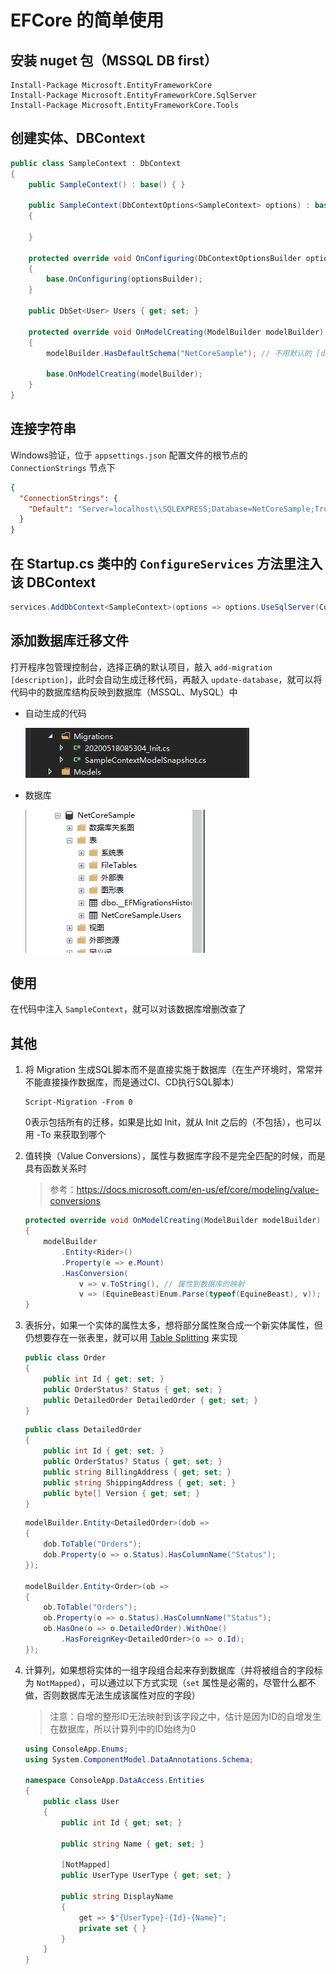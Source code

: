 # EFCore 的简单使用

## 安装 nuget 包（MSSQL DB first）

```shell
Install-Package Microsoft.EntityFrameworkCore
Install-Package Microsoft.EntityFrameworkCore.SqlServer
Install-Package Microsoft.EntityFrameworkCore.Tools
```

## 创建实体、DBContext

```csharp
public class SampleContext : DbContext
{
    public SampleContext() : base() { }

    public SampleContext(DbContextOptions<SampleContext> options) : base(options)
    {

    }

    protected override void OnConfiguring(DbContextOptionsBuilder optionsBuilder)
    {
        base.OnConfiguring(optionsBuilder);
    }

    public DbSet<User> Users { get; set; }

    protected override void OnModelCreating(ModelBuilder modelBuilder)
    {
        modelBuilder.HasDefaultSchema("NetCoreSample"); // 不用默认的 [dbo] Schema，而是自定义该值

        base.OnModelCreating(modelBuilder);
    }
}
```

## 连接字符串

Windows验证，位于 `appsettings.json` 配置文件的根节点的 `ConnectionStrings` 节点下

```json
{
  "ConnectionStrings": {
    "Default": "Server=localhost\\SQLEXPRESS;Database=NetCoreSample;Trusted_Connection=True;"
  }
}
```

## 在 Startup.cs 类中的 `ConfigureServices` 方法里注入该 DBContext

```csharp
services.AddDbContext<SampleContext>(options => options.UseSqlServer(Configuration.GetConnectionString("Default")));
```

## 添加数据库迁移文件

打开程序包管理控制台，选择正确的默认项目，敲入 `add-migration [description]`，此时会自动生成迁移代码，再敲入 `update-database`，就可以将代码中的数据库结构反映到数据库（MSSQL、MySQL）中

- 自动生成的代码

    ![migrations](./assets/images/ef-migration.png)

- 数据库

    ![ef-database](./assets/images/ef-database.png)

## 使用

在代码中注入 `SampleContext`，就可以对该数据库增删改查了

## 其他

1. 将 Migration 生成SQL脚本而不是直接实施于数据库（在生产环境时，常常并不能直接操作数据库，而是通过CI、CD执行SQL脚本）

    ```shell
    Script-Migration -From 0
    ```

    0表示包括所有的迁移，如果是比如 Init，就从 Init 之后的（不包括），也可以用 -To 来获取到哪个

2. 值转换（Value Conversions），属性与数据库字段不是完全匹配的时候，而是具有函数关系时

    > 参考：<https://docs.microsoft.com/en-us/ef/core/modeling/value-conversions>

    ```csharp
    protected override void OnModelCreating(ModelBuilder modelBuilder)
    {
        modelBuilder
            .Entity<Rider>()
            .Property(e => e.Mount)
            .HasConversion(
                v => v.ToString(), // 属性到数据库的映射
                v => (EquineBeast)Enum.Parse(typeof(EquineBeast), v)); // 数据库到属性的映射
    }
    ```

3. 表拆分，如果一个实体的属性太多，想将部分属性聚合成一个新实体属性，但仍想要存在一张表里，就可以用 [Table Splitting](https://docs.microsoft.com/en-us/ef/core/modeling/table-splitting) 来实现

    ```csharp
    public class Order
    {
        public int Id { get; set; }
        public OrderStatus? Status { get; set; }
        public DetailedOrder DetailedOrder { get; set; }
    }
    ```

    ```csharp
    public class DetailedOrder
    {
        public int Id { get; set; }
        public OrderStatus? Status { get; set; }
        public string BillingAddress { get; set; }
        public string ShippingAddress { get; set; }
        public byte[] Version { get; set; }
    }
    ```

    ```csharp
    modelBuilder.Entity<DetailedOrder>(dob =>
    {
        dob.ToTable("Orders");
        dob.Property(o => o.Status).HasColumnName("Status");
    });

    modelBuilder.Entity<Order>(ob =>
    {
        ob.ToTable("Orders");
        ob.Property(o => o.Status).HasColumnName("Status");
        ob.HasOne(o => o.DetailedOrder).WithOne()
            .HasForeignKey<DetailedOrder>(o => o.Id);
    });
    ```

4. 计算列，如果想将实体的一组字段组合起来存到数据库（并将被组合的字段标为 `NotMapped`），可以通过以下方式实现（`set` 属性是必需的，尽管什么都不做，否则数据库无法生成该属性对应的字段）

    > 注意：自增的整形ID无法映射到该字段之中，估计是因为ID的自增发生在数据库，所以计算列中的ID始终为0

    ```csharp
    using ConsoleApp.Enums;
    using System.ComponentModel.DataAnnotations.Schema;

    namespace ConsoleApp.DataAccess.Entities
    {
        public class User
        {
            public int Id { get; set; }

            public string Name { get; set; }

            [NotMapped]
            public UserType UserType { get; set; }

            public string DisplayName
            {
                get => $"{UserType}-{Id}-{Name}";
                private set { }
            }
        }
    }
    ```
